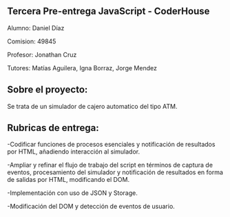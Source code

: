 ## Tercera Pre-entrega JavaScript - CoderHouse

Alumno: Daniel Díaz

Comision: 49845

Profesor: Jonathan Cruz

Tutores: Matías Aguilera, Igna Borraz, Jorge Mendez

## Sobre el proyecto:

Se trata de un simulador de cajero automatico del tipo ATM.

## Rubricas de entrega:

  -Codificar funciones de procesos esenciales y notificación de resultados por HTML, añadiendo interacción al simulador.
  
  -Ampliar y refinar el flujo de trabajo del script en términos de captura de eventos, procesamiento del simulador y notificación de resultados en forma de salidas por HTML, modificando el DOM.
  
  -Implementación con uso de JSON y Storage.
  
  -Modificación del DOM y detección de eventos de usuario.

